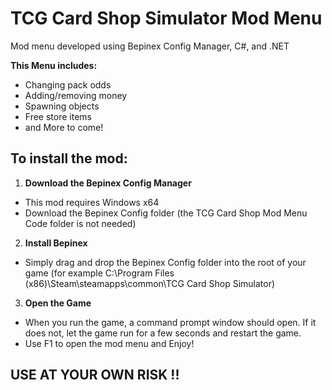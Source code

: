 # TCG Card Shop Simulator Mod Menu
Mod menu developed using Bepinex Config Manager, C#, and .NET

**This Menu includes:**
  - Changing pack odds
  - Adding/removing money
  - Spawning objects
  - Free store items
  - and More to come!

## To install the mod:
1. **Download the Bepinex Config Manager**
- This mod requires Windows x64
- Download the Bepinex Config folder (the TCG Card Shop Mod Menu Code folder is not needed)
  
2. **Install Bepinex**
- Simply drag and drop the Bepinex Config folder into the root of your game (for example C:\Program Files (x86)\Steam\steamapps\common\TCG Card Shop Simulator)
  
3. **Open the Game**
- When you run the game, a command prompt window should open. If it does not, let the game run for a few seconds and restart the game.
- Use F1 to open the mod menu and Enjoy!
  
## USE AT YOUR OWN RISK !!
